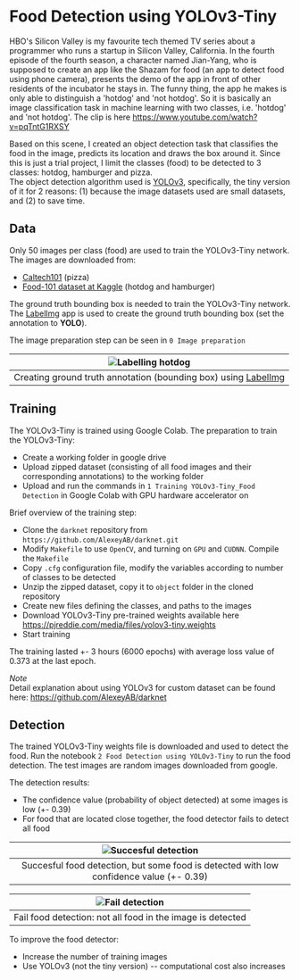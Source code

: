 # Food Detection using YOLOv3-Tiny

HBO's Silicon Valley is my favourite tech themed TV series about a programmer who runs a startup in Silicon Valley, California. 
In the fourth episode of the fourth season, a character named Jian-Yang, who is supposed to create an app like the Shazam for food (an app to detect food using phone camera), presents the demo of the app in front of other residents of the incubator he stays in. The funny thing, the app he makes is only able to distinguish a 'hotdog' and 'not hotdog'. So it is basically an image classification task in machine learning with two classes, i.e. 'hotdog' and 'not hotdog'. The clip is here https://www.youtube.com/watch?v=pqTntG1RXSY  

Based on this scene, I created an object detection task that classifies the food in the image, predicts its location and draws the box around it. Since this is just a trial project, I limit the classes (food) to be detected to 3 classes: hotdog, hamburger and pizza.  
The object detection algorithm used is [YOLOv3](https://arxiv.org/abs/1804.02767), specifically, the tiny version of it for 2 reasons: 
(1) because the image datasets used are small datasets, and (2) to save time.

## Data  
Only 50 images per class (food) are used to train the YOLOv3-Tiny network. The images are downloaded from:
- [Caltech101](http://www.vision.caltech.edu/Image_Datasets/Caltech101/) (pizza) 
- [Food-101 dataset at Kaggle](https://www.kaggle.com/kmader/food41) (hotdog and hamburger)

The ground truth bounding box is needed to train the YOLOv3-Tiny network. The [LabelImg](https://github.com/tzutalin/labelImg) app is used to create the ground truth bounding box (set the annotation to **YOLO**).

The image preparation step can be seen in ``0 Image preparation``

| ![Labelling hotdog](https://github.com/RobyKoeswojo/Personal-Projects/blob/main/Food%20Detection%20using%20YOLOv3-Tiny/readmeImage/labellingHotdog.JPG?raw=true) |
|:--:| 
| Creating ground truth annotation (bounding box) using [LabelImg](https://github.com/tzutalin/labelImg) |

## Training  
The YOLOv3-Tiny is trained using Google Colab. The preparation to train the YOLOv3-Tiny:
- Create a working folder in google drive
- Upload zipped dataset (consisting of all food images and their corresponding annotations) to the working folder
- Upload and run the commands in ``1 Training YOLOv3-Tiny_Food Detection`` in Google Colab with GPU hardware accelerator on  

Brief overview of the training step:
- Clone the ``darknet`` repository from ``https://github.com/AlexeyAB/darknet.git``
- Modify ``Makefile`` to use ``OpenCV``, and turning on ``GPU`` and ``CUDNN``. Compile the ``Makefile``
- Copy ``.cfg`` configuration file, modify the variables according to number of classes to be detected
- Unzip the zipped dataset, copy it to `object` folder in the cloned repository
- Create new files defining the classes, and paths to the images
- Download YOLOv3-Tiny pre-trained weights available here https://pjreddie.com/media/files/yolov3-tiny.weights
- Start training

The training lasted +- 3 hours (6000 epochs) with average loss value of 0.373 at the last epoch.

*Note*  
Detail explanation about using YOLOv3 for custom dataset can be found here: https://github.com/AlexeyAB/darknet

## Detection
The trained YOLOv3-Tiny weights file is downloaded and used to detect the food. 
Run the notebook ``2 Food Detection using YOLOv3-Tiny`` to run the food detection. 
The test images are random images downloaded from google.  

The detection results:
- The confidence value (probability of object detected) at some images is low (+- 0.39)
- For food that are located close together, the food detector fails to detect all food

| ![Succesful detection](https://github.com/RobyKoeswojo/Personal-Projects/blob/main/Food%20Detection%20using%20YOLOv3-Tiny/readmeImage/detectFood.JPG?raw=true) |
|:--:| 
| Succesful food detection, but some food is detected with low confidence value (+- 0.39) |

| ![Fail detection](https://github.com/RobyKoeswojo/Personal-Projects/blob/main/Food%20Detection%20using%20YOLOv3-Tiny/readmeImage/detectFail.JPG?raw=true) |
|:--:| 
| Fail food detection: not all food in the image is detected |

To improve the food detector:
- Increase the number of training images
- Use YOLOv3 (not the tiny version) -- computational cost also increases
